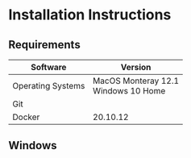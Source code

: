 # Installation Instructions

## Requirements
| Software            | Version                                 |  
|---------------------|-----------------------------------------|
| Operating Systems   | MacOS Monteray 12.1<br> Windows 10 Home |
| Git                 |                                         |
| Docker              | 20.10.12                                |

## Windows
